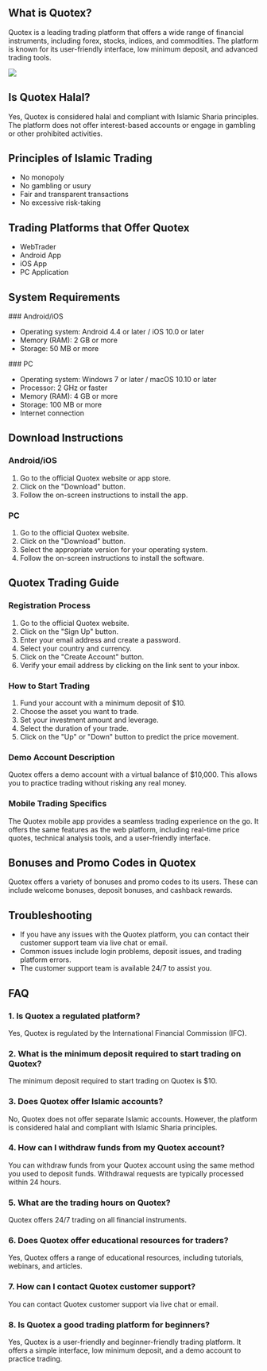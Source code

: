 ## What is Quotex?

Quotex is a leading trading platform that offers a wide range of
financial instruments, including forex, stocks, indices, and
commodities. The platform is known for its user-friendly interface, low
minimum deposit, and advanced trading tools.

[![](https://static.quotex.io/files/4_en/300_250.jpg)](https://traff.sbs/brokerqxlid)

## Is Quotex Halal?

Yes, Quotex is considered halal and compliant with Islamic Sharia
principles. The platform does not offer interest-based accounts or
engage in gambling or other prohibited activities.

## Principles of Islamic Trading

-   No monopoly
-   No gambling or usury
-   Fair and transparent transactions
-   No excessive risk-taking

## Trading Platforms that Offer Quotex

-   WebTrader
-   Android App
-   iOS App
-   PC Application

## System Requirements

\### Android/iOS

-   Operating system: Android 4.4 or later / iOS 10.0 or later
-   Memory (RAM): 2 GB or more
-   Storage: 50 MB or more

\### PC

-   Operating system: Windows 7 or later / macOS 10.10 or later
-   Processor: 2 GHz or faster
-   Memory (RAM): 4 GB or more
-   Storage: 100 MB or more
-   Internet connection

## Download Instructions

### Android/iOS

1.  Go to the official Quotex website or app store.
2.  Click on the "Download" button.
3.  Follow the on-screen instructions to install the app.

### PC

1.  Go to the official Quotex website.
2.  Click on the "Download" button.
3.  Select the appropriate version for your operating system.
4.  Follow the on-screen instructions to install the software.

## Quotex Trading Guide

### Registration Process

1.  Go to the official Quotex website.
2.  Click on the "Sign Up" button.
3.  Enter your email address and create a password.
4.  Select your country and currency.
5.  Click on the "Create Account" button.
6.  Verify your email address by clicking on the link sent to your
    inbox.

### How to Start Trading

1.  Fund your account with a minimum deposit of \$10.
2.  Choose the asset you want to trade.
3.  Set your investment amount and leverage.
4.  Select the duration of your trade.
5.  Click on the "Up" or "Down" button to predict the price
    movement.

### Demo Account Description

Quotex offers a demo account with a virtual balance of \$10,000. This
allows you to practice trading without risking any real money.

### Mobile Trading Specifics

The Quotex mobile app provides a seamless trading experience on the go.
It offers the same features as the web platform, including real-time
price quotes, technical analysis tools, and a user-friendly interface.

## Bonuses and Promo Codes in Quotex

Quotex offers a variety of bonuses and promo codes to its users. These
can include welcome bonuses, deposit bonuses, and cashback rewards.

## Troubleshooting

-   If you have any issues with the Quotex platform, you can contact
    their customer support team via live chat or email.
-   Common issues include login problems, deposit issues, and trading
    platform errors.
-   The customer support team is available 24/7 to assist you.

## FAQ

### 1. Is Quotex a regulated platform?

Yes, Quotex is regulated by the International Financial Commission
(IFC).

### 2. What is the minimum deposit required to start trading on Quotex?

The minimum deposit required to start trading on Quotex is \$10.

### 3. Does Quotex offer Islamic accounts?

No, Quotex does not offer separate Islamic accounts. However, the
platform is considered halal and compliant with Islamic Sharia
principles.

### 4. How can I withdraw funds from my Quotex account?

You can withdraw funds from your Quotex account using the same method
you used to deposit funds. Withdrawal requests are typically processed
within 24 hours.

### 5. What are the trading hours on Quotex?

Quotex offers 24/7 trading on all financial instruments.

### 6. Does Quotex offer educational resources for traders?

Yes, Quotex offers a range of educational resources, including
tutorials, webinars, and articles.

### 7. How can I contact Quotex customer support?

You can contact Quotex customer support via live chat or email.

### 8. Is Quotex a good trading platform for beginners?

Yes, Quotex is a user-friendly and beginner-friendly trading platform.
It offers a simple interface, low minimum deposit, and a demo account to
practice trading.

